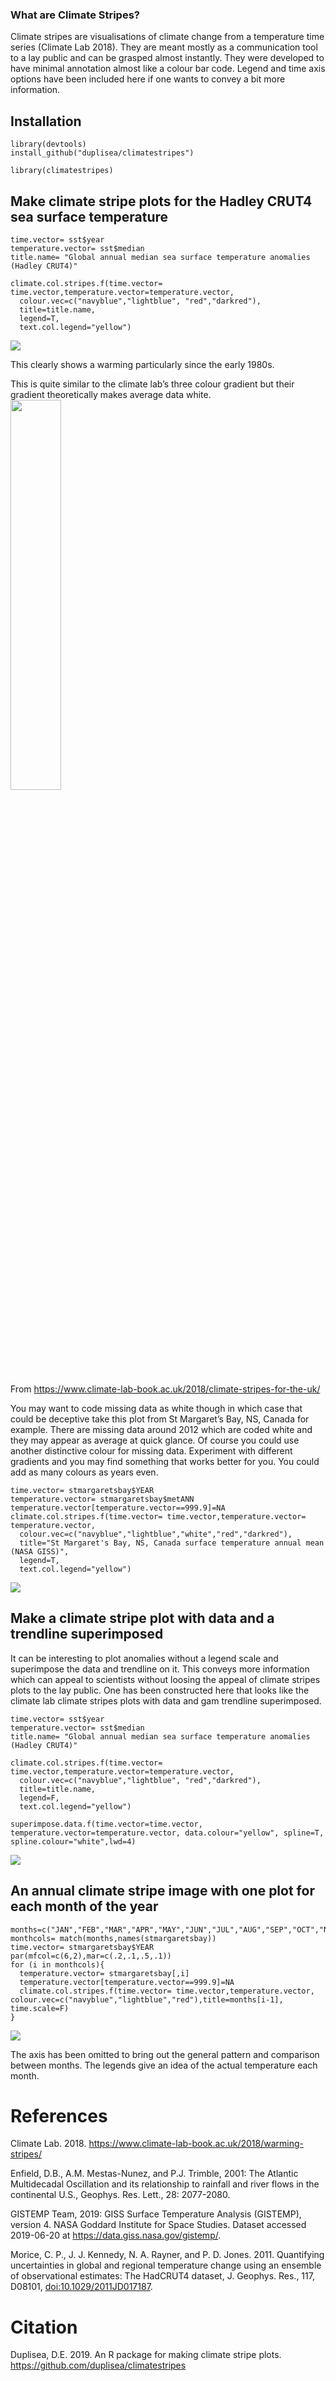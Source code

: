 ### What are Climate Stripes?

Climate stripes are visualisations of climate change from a temperature
time series (Climate Lab 2018). They are meant mostly as a communication
tool to a lay public and can be grasped almost instantly. They were
developed to have minimal annotation almost like a colour bar code.
Legend and time axis options have been included here if one wants to
convey a bit more information.

Installation
------------

    library(devtools)
    install_github("duplisea/climatestripes")

    library(climatestripes)

Make climate stripe plots for the Hadley CRUT4 sea surface temperature
----------------------------------------------------------------------

    time.vector= sst$year
    temperature.vector= sst$median
    title.name= "Global annual median sea surface temperature anomalies (Hadley CRUT4)"

    climate.col.stripes.f(time.vector= time.vector,temperature.vector=temperature.vector,
      colour.vec=c("navyblue","lightblue", "red","darkred"),
      title=title.name,
      legend=T,
      text.col.legend="yellow")

![](README_files/figure-markdown_strict/annualplot-1.png)

This clearly shows a warming particularly since the early 1980s.

This is quite similar to the climate lab’s three colour gradient but
their gradient theoretically makes average data white.
<img src="README_files/figure-markdown_strict/uk-stripes-1.png" style="width:40.0%" />

From
<a href="https://www.climate-lab-book.ac.uk/2018/climate-stripes-for-the-uk/" class="uri">https://www.climate-lab-book.ac.uk/2018/climate-stripes-for-the-uk/</a>

You may want to code missing data as white though in which case that
could be deceptive take this plot from St Margaret’s Bay, NS, Canada for
example. There are missing data around 2012 which are coded white and
they may appear as average at quick glance. Of course you could use
another distinctive colour for missing data. Experiment with different
gradients and you may find something that works better for you. You
could add as many colours as years even.

    time.vector= stmargaretsbay$YEAR
    temperature.vector= stmargaretsbay$metANN
    temperature.vector[temperature.vector==999.9]=NA
    climate.col.stripes.f(time.vector= time.vector,temperature.vector= temperature.vector,
      colour.vec=c("navyblue","lightblue","white","red","darkred"),
      title="St Margaret's Bay, NS, Canada surface temperature annual mean (NASA GISS)",
      legend=T,
      text.col.legend="yellow")

![](README_files/figure-markdown_strict/climatelabplot-1.png)

Make a climate stripe plot with data and a trendline superimposed
-----------------------------------------------------------------

It can be interesting to plot anomalies without a legend scale and
superimpose the data and trendline on it. This conveys more information
which can appeal to scientists without loosing the appeal of climate
stripes plots to the lay public. One has been constructed here that
looks like the climate lab climate stripes plots with data and gam
trendline superimposed.

    time.vector= sst$year
    temperature.vector= sst$median
    title.name= "Global annual median sea surface temperature anomalies (Hadley CRUT4)"

    climate.col.stripes.f(time.vector= time.vector,temperature.vector=temperature.vector,
      colour.vec=c("navyblue","lightblue", "red","darkred"),
      title=title.name,
      legend=F,
      text.col.legend="yellow")

    superimpose.data.f(time.vector=time.vector, temperature.vector=temperature.vector, data.colour="yellow", spline=T, spline.colour="white",lwd=4)

![](README_files/figure-markdown_strict/superimposedplot-1.png)

An annual climate stripe image with one plot for each month of the year
-----------------------------------------------------------------------

    months=c("JAN","FEB","MAR","APR","MAY","JUN","JUL","AUG","SEP","OCT","NOV","DEC")
    monthcols= match(months,names(stmargaretsbay))
    time.vector= stmargaretsbay$YEAR
    par(mfcol=c(6,2),mar=c(.2,.1,.5,.1))
    for (i in monthcols){
      temperature.vector= stmargaretsbay[,i]
      temperature.vector[temperature.vector==999.9]=NA
      climate.col.stripes.f(time.vector= time.vector,temperature.vector, colour.vec=c("navyblue","lightblue","red"),title=months[i-1], time.scale=F)
    }

![](README_files/figure-markdown_strict/allmonthplot-1.png)

The axis has been omitted to bring out the general pattern and
comparison between months. The legends give an idea of the actual
temperature each month.

References
==========

Climate Lab. 2018.
<a href="https://www.climate-lab-book.ac.uk/2018/warming-stripes/" class="uri">https://www.climate-lab-book.ac.uk/2018/warming-stripes/</a>

Enfield, D.B., A.M. Mestas-Nunez, and P.J. Trimble, 2001: The Atlantic
Multidecadal Oscillation and its relationship to rainfall and river
flows in the continental U.S., Geophys. Res. Lett., 28: 2077-2080.

GISTEMP Team, 2019: GISS Surface Temperature Analysis (GISTEMP), version
4. NASA Goddard Institute for Space Studies. Dataset accessed 2019-06-20
at
<a href="https://data.giss.nasa.gov/gistemp/" class="uri">https://data.giss.nasa.gov/gistemp/</a>.

Morice, C. P., J. J. Kennedy, N. A. Rayner, and P. D. Jones. 2011.
Quantifying uncertainties in global and regional temperature change
using an ensemble of observational estimates: The HadCRUT4 dataset, J.
Geophys. Res., 117, D08101,
<a href="doi:10.1029/2011JD017187" class="uri">doi:10.1029/2011JD017187</a>.

Citation
========

Duplisea, D.E. 2019. An R package for making climate stripe plots.
<a href="https://github.com/duplisea/climatestripes" class="uri">https://github.com/duplisea/climatestripes</a>
